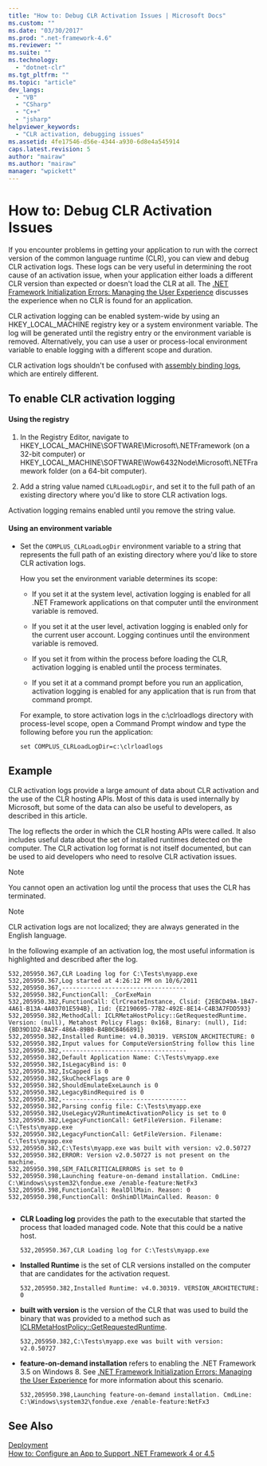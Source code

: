 ```yaml
---
title: "How to: Debug CLR Activation Issues | Microsoft Docs"
ms.custom: ""
ms.date: "03/30/2017"
ms.prod: ".net-framework-4.6"
ms.reviewer: ""
ms.suite: ""
ms.technology: 
  - "dotnet-clr"
ms.tgt_pltfrm: ""
ms.topic: "article"
dev_langs: 
  - "VB"
  - "CSharp"
  - "C++"
  - "jsharp"
helpviewer_keywords: 
  - "CLR activation, debugging issues"
ms.assetid: 4fe17546-d56e-4344-a930-6d8e4a545914
caps.latest.revision: 5
author: "mairaw"
ms.author: "mairaw"
manager: "wpickett"
---
```

# How to: Debug CLR Activation Issues
If you encounter problems in getting your application to run with the correct version of the common language runtime (CLR), you can view and debug CLR activation logs. These logs can be very useful in determining the root cause of an activation issue, when your application either loads a different CLR version than expected or doesn't load the CLR at all. The [.NET Framework Initialization Errors: Managing the User Experience](../../../docs/framework/deployment/initialization-errors-managing-the-user-experience.md) discusses the experience when no CLR is found for an application.  
  
 CLR activation logging can be enabled system-wide by using an HKEY_LOCAL_MACHINE registry key or a system environment variable. The log will be generated until the registry entry or the environment variable is removed. Alternatively, you can use a user or process-local environment variable to enable logging with a different scope and duration.  
  
 CLR activation logs shouldn't be confused with [assembly binding logs](../../../docs/framework/tools/fuslogvw-exe-assembly-binding-log-viewer.md), which are entirely different.  
  
## To enable CLR activation logging  
  
#### Using the registry  
  
1.  In the Registry Editor, navigate to HKEY_LOCAL_MACHINE\SOFTWARE\Microsoft\\.NETFramework (on a 32-bit computer) or HKEY_LOCAL_MACHINE\SOFTWARE\Wow6432Node\Microsoft\\.NETFramework folder (on a 64-bit computer).  
  
2.  Add a string value named `CLRLoadLogDir`, and set it to the full path of an existing directory where you'd like to store CLR activation logs.  
  
 Activation logging remains enabled until you remove the string value.  
  
#### Using an environment variable  
  
-   Set the `COMPLUS_CLRLoadLogDir` environment variable to a string that represents the full path of an existing directory where you'd like to store CLR activation logs.  
  
     How you set the environment variable determines its scope:  
  
    -   If you set it at the system level, activation logging is enabled for all .NET Framework applications on that computer until the environment variable is removed.  
  
    -   If you set it at the user level, activation logging is enabled only for the current user account. Logging continues until the environment variable is removed.  
  
    -   If you set it from within the process before loading the CLR, activation logging is enabled until the process terminates.  
  
    -   If you set it at a command prompt before you run an application, activation logging is enabled for any application that is run from that command prompt.  
  
     For example, to store activation logs in the c:\clrloadlogs directory with process-level scope, open a Command Prompt window and type the following before you run the application:  
  
    ```  
    set COMPLUS_CLRLoadLogDir=c:\clrloadlogs  
    ```  
  
## Example  
 CLR activation logs provide a large amount of data about CLR activation and the use of the CLR hosting APIs. Most of this data is used internally by Microsoft, but some of the data can also be useful to developers, as described in this article.  
  
 The log reflects the order in which the CLR hosting APIs were called. It also includes useful data about the set of installed runtimes detected on the computer. The CLR activation log format is not itself documented, but can be used to aid developers who need to resolve CLR activation issues.  
  
> [!NOTE]
>  You cannot open an activation log until the process that uses the CLR has terminated.  
  
> [!NOTE]
>  CLR activation logs are not localized; they are always generated in the English language.  
  
 In the following example of an activation log, the most useful information is highlighted and described after the log.  
  
```  
532,205950.367,CLR Loading log for C:\Tests\myapp.exe   
532,205950.367,Log started at 4:26:12 PM on 10/6/2011   
532,205950.367,-----------------------------------   
532,205950.382,FunctionCall: _CorExeMain   
532,205950.382,FunctionCall: ClrCreateInstance, Clsid: {2EBCD49A-1B47-4A61-B13A-4A03701E594B}, Iid: {E2190695-77B2-492E-8E14-C4B3A7FDD593}   
532,205950.382,MethodCall: ICLRMetaHostPolicy::GetRequestedRuntime. Version: (null), Metahost Policy Flags: 0x168, Binary: (null), Iid: {BD39D1D2-BA2F-486A-89B0-B4B0CB466891}   
532,205950.382,Installed Runtime: v4.0.30319. VERSION_ARCHITECTURE: 0   
532,205950.382,Input values for ComputeVersionString follow this line   
532,205950.382,-----------------------------------   
532,205950.382,Default Application Name: C:\Tests\myapp.exe   
532,205950.382,IsLegacyBind is: 0   
532,205950.382,IsCapped is 0   
532,205950.382,SkuCheckFlags are 0   
532,205950.382,ShouldEmulateExeLaunch is 0   
532,205950.382,LegacyBindRequired is 0   
532,205950.382,-----------------------------------   
532,205950.382,Parsing config file: C:\Tests\myapp.exe   
532,205950.382,UseLegacyV2RuntimeActivationPolicy is set to 0   
532,205950.382,LegacyFunctionCall: GetFileVersion. Filename: C:\Tests\myapp.exe   
532,205950.382,LegacyFunctionCall: GetFileVersion. Filename: C:\Tests\myapp.exe   
532,205950.382,C:\Tests\myapp.exe was built with version: v2.0.50727   
532,205950.382,ERROR: Version v2.0.50727 is not present on the machine.   
532,205950.398,SEM_FAILCRITICALERRORS is set to 0   
532,205950.398,Launching feature-on-demand installation. CmdLine: C:\Windows\system32\fondue.exe /enable-feature:NetFx3   
532,205950.398,FunctionCall: RealDllMain. Reason: 0   
532,205950.398,FunctionCall: OnShimDllMainCalled. Reason: 0  
  
```  
  
-   **CLR Loading log** provides the path to the executable that started the process that loaded managed code. Note that this could be a native host.  
  
    ```  
    532,205950.367,CLR Loading log for C:\Tests\myapp.exe  
    ```  
  
-   **Installed Runtime** is the set of CLR versions installed on the computer that are candidates for the activation request.  
  
    ```  
    532,205950.382,Installed Runtime: v4.0.30319. VERSION_ARCHITECTURE: 0  
    ```  
  
-   **built with version** is the version of the CLR that was used to build the binary that was provided to a method such as [ICLRMetaHostPolicy::GetRequestedRuntime](../../../docs/framework/unmanaged-api/hosting/iclrmetahostpolicy-getrequestedruntime-method.md).  
  
    ```  
    532,205950.382,C:\Tests\myapp.exe was built with version: v2.0.50727  
    ```  
  
-   **feature-on-demand installation** refers to enabling the .NET Framework 3.5 on Windows 8. See [.NET Framework Initialization Errors: Managing the User Experience](../../../docs/framework/deployment/initialization-errors-managing-the-user-experience.md) for more information about this scenario.  
  
    ```  
    532,205950.398,Launching feature-on-demand installation. CmdLine: C:\Windows\system32\fondue.exe /enable-feature:NetFx3  
    ```  
  
## See Also  
 [Deployment](../../../docs/framework/deployment/deploying-the-net-framework-and-applications.md)   
 [How to: Configure an App to Support .NET Framework 4 or 4.5](../../../docs/framework/migration-guide/how-to-configure-an-app-to-support-net-framework-4-or-4-5.md)